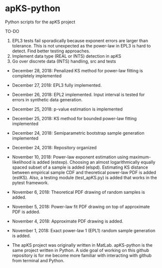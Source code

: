 # apKS-python
Python scripts for the apKS project

TO-DO

1) EPL3 tests fail sporadically because exponent errors are larger than tolerance.
This is not unexpected as the power-law in EPL3 is hard to detect. Find better testing approaches.
2) Implement data type (REAL or INTS) detection in apKS
3) Go over discrete data (INTS) handling, src and tests

- December 28, 2018: Penalized KS method for power-law fitting is completely implemented
- December 27, 2018: EPL3 fully implemented.
- December 26, 2018: EPL2 implemented. Input interval is tested for errors in synthetic data generation.
- December 25, 2018: p-value estimation is implemented
- December 25, 2018: KS method for bounded power-law fitting implemented
- December 24, 2018: Semiparametric bootstrap sample generation implemented
- December 24, 2018: Repository organized
- November 10, 2018: Power-law exponent estimation using maximum-likelihood is added (estexp). Choosing an almost logarithmically equally spaced subset of a sample is added (elspd). Estimating KS distance between empirical sample CDF and theoretical power-law PDF is added (estKS). Also, a testing module (test_apKS.py) is added that works in the pytest framework.
- November 6, 2018: Theoretical PDF drawing of random samples is added.
- November 5, 2018: Power-law fit PDF drawing on top of approximate PDF is added.
- November 4, 2018: Approximate PDF drawing is added.
- November 1, 2018: Exact power-law 1 (EPL1) random sample generation is added.

- The apKS project was originally written in MatLab. apKS-python is the same project written in Python. A side goal of working on this github repository is for me become more familiar with interacting with github from terminal and Python.

